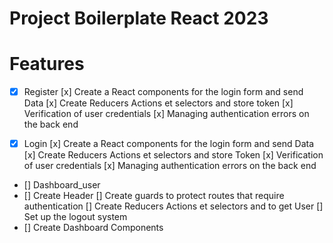 # Project Boilerplate React 2023

# Features

- [x] Register
      [x] Create a React components for the login form and send Data
      [x] Create Reducers Actions et selectors and store token
      [x] Verification of user credentials
      [x] Managing authentication errors on the back end

- [x] Login
      [x] Create a React components for the login form and send Data
      [x] Create Reducers Actions et selectors and store Token
      [x] Verification of user credentials
      [x] Managing authentication errors on the back end

- [] Dashboard_user
- [] Create Header
  [] Create guards to protect routes that require authentication
  [] Create Reducers Actions et selectors and to get User
  [] Set up the logout system
- [] Create Dashboard Components
